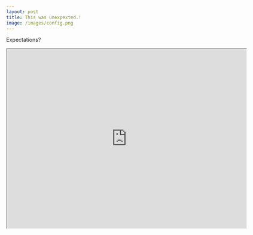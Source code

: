 ```yaml
---
layout: post
title: This was unexpexted.!
image: /images/config.png
---
```


Expectations?


<iframe src="https://www.google.com/maps/d/embed?mid=1mX2XwcwXMYpvZhWujYObJVbzxXwfVpg&ehbc=2E312F" width="640" height="480"></iframe>

